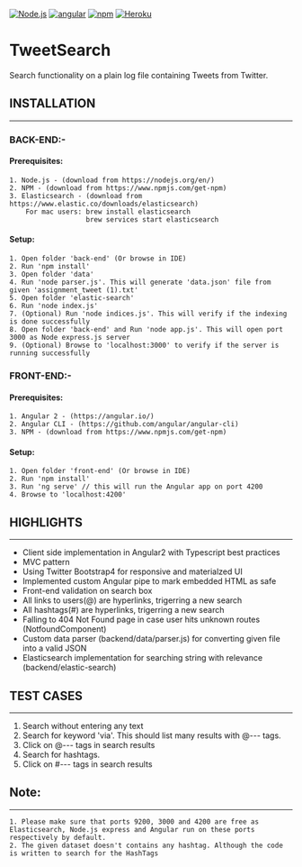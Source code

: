[![Node.js](https://cdn.rawgit.com/aleen42/badges/master/src/node.svg)](#) [![angular](https://rawgit.com/aleen42/badges/master/src/angular.svg)](#) [![npm](https://rawgit.com/aleen42/badges/master/src/npm.svg)](#) [![Heroku](http://heroku-badge.herokuapp.com/?app=newsnest&root=/)](#)
# TweetSearch

Search functionality on a plain log file containing Tweets from Twitter.

## INSTALLATION
------------

### BACK-END:-

#### Prerequisites: 
	1. Node.js - (download from https://nodejs.org/en/)
	2. NPM - (download from https://www.npmjs.com/get-npm)
	3. Elasticsearch - (download from https://www.elastic.co/downloads/elasticsearch)
		For mac users: brew install elasticsearch
					   brew services start elasticsearch

#### Setup:
	1. Open folder 'back-end' (Or browse in IDE)
	2. Run 'npm install'
	3. Open folder 'data'
	4. Run 'node parser.js'. This will generate 'data.json' file from given 'assignment_tweet (1).txt'
	5. Open folder 'elastic-search'  
	6. Run 'node index.js'
	7. (Optional) Run 'node indices.js'. This will verify if the indexing is done successfully
	8. Open folder 'back-end' and Run 'node app.js'. This will open port 3000 as Node express.js server
	9. (Optional) Browse to 'localhost:3000' to verify if the server is running successfully

### FRONT-END:-

#### Prerequisites:
	1. Angular 2 - (https://angular.io/)
	2. Angular CLI - (https://github.com/angular/angular-cli)
	3. NPM - (download from https://www.npmjs.com/get-npm)

#### Setup:
	1. Open folder 'front-end' (Or browse in IDE)
	2. Run 'npm install'
	3. Run 'ng serve' // this will run the Angular app on port 4200
	4. Browse to 'localhost:4200'

## HIGHLIGHTS
----------

* Client side implementation in Angular2 with Typescript best practices
* MVC pattern
* Using Twitter Bootstrap4 for responsive and materialzed UI 
* Implemented custom Angular pipe to mark embedded HTML as safe
* Front-end validation on search box
* All links to users(@) are hyperlinks, trigerring a new search
* All hashtags(#) are hyperlinks, trigerring a new search
* Falling to 404 Not Found page in case user hits unknown routes (NotfoundComponent)
* Custom data parser (backend/data/parser.js) for converting given file into a valid JSON
* Elasticsearch implementation for searching string with relevance (backend/elastic-search)


## TEST CASES
----------

1. Search without entering any text
2. Search for keyword 'via'. This should list many results with @--- tags.
3. Click on @--- tags in search results
4. Search for hashtags.
5. Click on #--- tags in search results


## Note:
-----
	1. Please make sure that ports 9200, 3000 and 4200 are free as Elasticsearch, Node.js express and Angular run on these ports respectively by default.
	2. The given dataset doesn't contains any hashtag. Although the code is written to search for the HashTags
